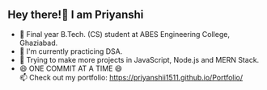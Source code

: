 ## Hey there!👋 I am Priyanshi 

<!--
**Priyanshii1511/Priyanshii1511** is a ✨ _special_ ✨ repository because its `README.md` (this file) appears on your GitHub profile.

Here are some ideas to get you started:

- 🔭 I’m currently working on ...
- 🌱 I’m currently learning ...
- 👯 I’m looking to collaborate on ...
- 🤔 I’m looking for help with ...
- 💬 Ask me about ...
- 📫 How to reach me: ...
- 😄 Pronouns: ...
- ⚡ Fun fact: ...
-->
- 🔭 Final year B.Tech. (CS) student at ABES Engineering College, Ghaziabad.
- 🌱 I'm currently practicing DSA.
- 💬 Trying to make more projects in JavaScript, Node.js and MERN Stack.
- 😄 ONE COMMIT AT A TIME 😄 </br>
📫 Check out my portfolio: https://priyanshii1511.github.io/Portfolio/
